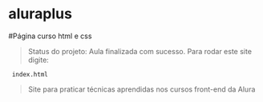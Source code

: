 # aluraplus
#Página curso html e css
>Status do projeto: Aula finalizada com sucesso.
>Para rodar este site digite:<br>
```
 index.html
```
>Site para praticar técnicas aprendidas nos cursos front-end da Alura
